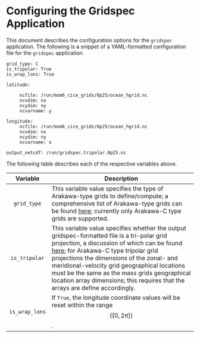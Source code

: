 # Configuring the Gridspec Application

This document describes the configuration options for the `gridspec`
application. The following is a snippet of a YAML-formatted
configuration file for the `gridspec` application.

~~~
grid_type: C
is_tripolar: True
is_wrap_lons: True

latitude:

     ncfile: /run/mom6_cice_grids/0p25/ocean_hgrid.nc
     ncxdim: nx
     ncydim: ny
     ncvarname: y

longitude:
     ncfile: /run/mom6_cice_grids/0p25/ocean_hgrid.nc
     ncxdim: nx
     ncydim: ny
     ncvarname: x

output_netcdf: /run/gridspec.tripolar.0p25.nc

~~~

The following table describes each of the respective variables above.

<div align="center">

| Variable | Description |
| :-------------: | :-----------: |
| `grid_type` | <div align="left">This variable value specifies the type of Arakawa-type grids to define/compute; a comprehensive list of Arakawa-type grids can be found [here](https://en.wikipedia.org/wiki/Arakawa_grids); currently only Arakawa-C type grids are supported.</div> |
| `is_tripolar` | <div align="left">This variable value specifies whether the output gridspec-formatted file is a tri-polar grid projection, a discussion of which can be found [here](https://github.com/dtcenter/MET/issues/1231); for Arakawa-C type tripolar grid projections the dimensions of the zonal- and meridional-velocity grid geographical locations must be the same as the mass grids geographical location array dimensions; this requires that the arrays are define accordingly.</div> |
| `is_wrap_lons` | <div align="left">If `True`, the longitude coordinate values will be reset within the range $$([0, 2\pi])$$.</div>| 


</div>
